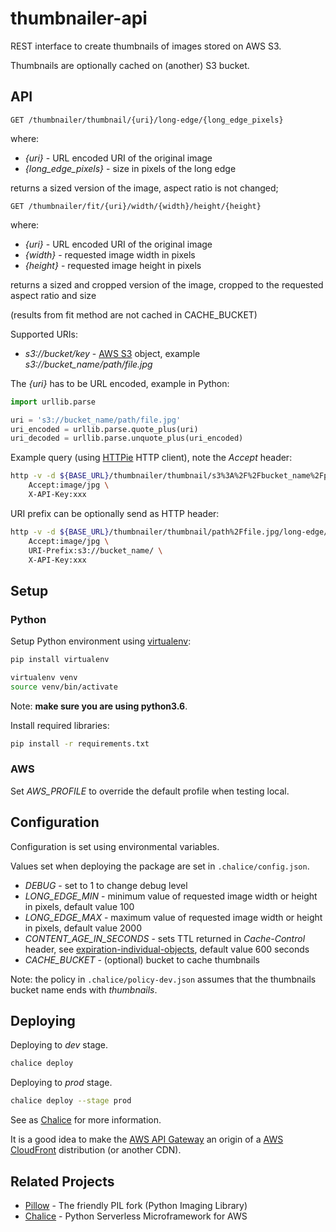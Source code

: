 # thumbnailer-api

REST interface to create thumbnails of images stored on AWS S3.

Thumbnails are optionally cached on (another) S3 bucket.

## API

```GET /thumbnailer/thumbnail/{uri}/long-edge/{long_edge_pixels}```

where:

- *{uri}* - URL encoded URI of the original image
- *{long_edge_pixels}* - size in pixels of the long edge

returns a sized version of the image, aspect ratio is not changed;

```GET /thumbnailer/fit/{uri}/width/{width}/height/{height}```

where:

- *{uri}* - URL encoded URI of the original image
- *{width}* - requested image width in pixels
- *{height}* - requested image height in pixels

returns a sized and cropped version of the image, cropped to the requested aspect ratio and size

(results from fit method are not cached in CACHE_BUCKET)

Supported URIs:

- *s3://bucket/key* - [AWS S3](https://aws.amazon.com/s3/) object, example *s3://bucket_name/path/file.jpg*

The *{uri}* has to be URL encoded, example in Python:


```python
import urllib.parse

uri = 's3://bucket_name/path/file.jpg'
uri_encoded = urllib.parse.quote_plus(uri)
uri_decoded = urllib.parse.unquote_plus(uri_encoded)
```

Example query (using [HTTPie](https://httpie.org) HTTP client), note the *Accept* header:

```bash
http -v -d ${BASE_URL}/thumbnailer/thumbnail/s3%3A%2F%2Fbucket_name%2Fpath%2Ffile.jpg/long-edge/200 \
    Accept:image/jpg \
    X-API-Key:xxx
```

URI prefix can be optionally send as HTTP header:

```bash
http -v -d ${BASE_URL}/thumbnailer/thumbnail/path%2Ffile.jpg/long-edge/200 \
    Accept:image/jpg \
    URI-Prefix:s3://bucket_name/ \
    X-API-Key:xxx
```

## Setup

### Python

Setup Python environment using [virtualenv](https://virtualenv.pypa.io/en/stable/):

```bash
pip install virtualenv

virtualenv venv
source venv/bin/activate
```

Note: **make sure you are using  python3.6**.

Install required libraries:

```bash
pip install -r requirements.txt
```

### AWS

Set *AWS_PROFILE* to override the default profile when testing local.

## Configuration

Configuration is set using environmental variables.

Values set when deploying the package are set in ``.chalice/config.json``.

- *DEBUG* - set to 1 to change debug level
- *LONG_EDGE_MIN* - minimum value of requested image width or height in pixels, default value 100
- *LONG_EDGE_MAX* - maximum value of requested image width or height in pixels, default value 2000
- *CONTENT_AGE_IN_SECONDS* - sets TTL returned in *Cache-Control* header, see [expiration-individual-objects](http://docs.aws.amazon.com/AmazonCloudFront/latest/DeveloperGuide/Expiration.html#expiration-individual-objects), default value 600 seconds
- *CACHE_BUCKET* - (optional) bucket to cache thumbnails

Note: the policy in ``.chalice/policy-dev.json`` assumes that the thumbnails bucket name ends with *thumbnails*.


## Deploying

Deploying to *dev* stage.

```bash
chalice deploy
```

Deploying to *prod* stage.

```bash
chalice deploy --stage prod
```

See as [Chalice](https://github.com/aws/chalice/) for more information.

It is a good idea to make the [AWS API Gateway](https://aws.amazon.com/api-gateway/)
an origin of a [AWS CloudFront](https://aws.amazon.com/cloudfront/) distribution (or another CDN).

## Related Projects

- [Pillow](https://python-pillow.org) - The friendly PIL fork (Python Imaging Library)
- [Chalice](https://github.com/aws/chalice/) - Python Serverless Microframework for AWS

